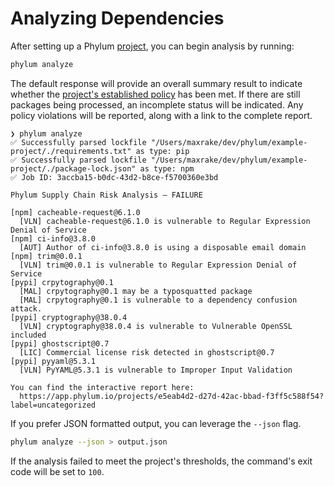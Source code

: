 # Analyzing Dependencies

After setting up a Phylum [project](commands/phylum_init.md), you can begin analysis by running:

```sh
phylum analyze
```

The default response will provide an overall summary result to indicate whether the [project's established policy](https://docs.phylum.io/docs/policy) has been met. If there are still packages being processed, an incomplete status will be indicated. Any policy violations will be reported, along with a link to the complete report.

```console
❯ phylum analyze
✅ Successfully parsed lockfile "/Users/maxrake/dev/phylum/example-project/./requirements.txt" as type: pip
✅ Successfully parsed lockfile "/Users/maxrake/dev/phylum/example-project/./package-lock.json" as type: npm
✅ Job ID: 3accba15-b0dc-43d2-b8ce-f5700360e3bd

Phylum Supply Chain Risk Analysis — FAILURE

[npm] cacheable-request@6.1.0
  [VLN] cacheable-request@6.1.0 is vulnerable to Regular Expression Denial of Service
[npm] ci-info@3.8.0
  [AUT] Author of ci-info@3.8.0 is using a disposable email domain
[npm] trim@0.0.1
  [VLN] trim@0.0.1 is vulnerable to Regular Expression Denial of Service
[pypi] crpytography@0.1
  [MAL] crpytography@0.1 may be a typosquatted package
  [MAL] crpytography@0.1 is vulnerable to a dependency confusion attack.
[pypi] cryptography@38.0.4
  [VLN] cryptography@38.0.4 is vulnerable to Vulnerable OpenSSL included
[pypi] ghostscript@0.7
  [LIC] Commercial license risk detected in ghostscript@0.7
[pypi] pyyaml@5.3.1
  [VLN] PyYAML@5.3.1 is vulnerable to Improper Input Validation

You can find the interactive report here:
  https://app.phylum.io/projects/e5eab4d2-d27d-42ac-bbad-f3ff5c588f54?label=uncategorized
```

If you prefer JSON formatted output, you can leverage the `--json` flag.

```sh
phylum analyze --json > output.json
```

If the analysis failed to meet the project's thresholds, the command's exit code will be set to `100`.
